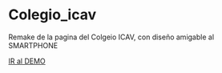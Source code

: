 # Colegio_icav

Remake de la pagina del Colgeio ICAV, con diseño amigable al SMARTPHONE

[IR al DEMO](https://alexanderdevelop.github.io/Colegio_icav/)
